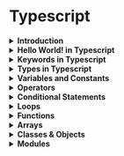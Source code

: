 # Typescript

<details><summary><b>Introduction</b></summary>
<p>

JavaScript was introduced as a language for the client side. The development of Node.js has marked JavaScript as an emerging server-side technology too. However, as JavaScript code grows, it tends to get messier, making it difficult to maintain and reuse the code. Moreover, its failure to embrace the features of Object Orientation, strong type checking and compile-time error checks prevents JavaScript from succeeding at the enterprise level as a full-fledged server-side technology. TypeScript was presented to bridge this gap.

Typescript is a superset of Javascript

![typescript](images/superset.png)


A TypeScript program contains:

* Modules
* Functions
* Variables
* Statements and Expressions
* Comments
</p>
</details>


<details><summary><b>Hello World! in Typescript</b></summary>
<p>

```
const msg:string = "Hello World!" 
console.log(msg)
```
</p>
</details>


<details><summary><b>Keywords in Typescript</b></summary>
<p>

| break | as | any | switch | case | if | throw |
| :---: | :---: | :---: | :---: | :---: | :---: | :---: |
| else | var | number | string | get | module | type |
| instanceof | typeof | public | private | enum | export | finally |
| for | while | void | null | super | this | new |
| in | return | true | false | any | extends | static | 
| let | package | implements | interface | function | new | try |
| yield | const | continue | do | catch |

</p>
</details>


<details><summary><b>Types in Typescript</b></summary>
<p>
TypeScript provides data types as a part of its optional Type System.

**Built-in types**

| Data type	| Keyword |
| :---: | :---: | 
| Number | number |
| String | string |
| Boolean | boolean |
| Void | void |
| Null | null |
| Undefined | undefined |

```
let a: number = 10;
let b: string = 'kamal';
let c: boolean = true;
```

**any**

The any data type is the super type of all types in TypeScript. It denotes a dynamic type. Using the any type is equivalent to opting out of type checking for a variable.

```
let d: any;
d= 'kamal';
```

</p>
</details>


<details><summary><b>Variables and Constants</b></summary>
<p>

We have 3 keywords for this in Typescript or Javascript.

| Keyword	|
| :---: |
| var |
| let |
| const |

**var** declarations are globally scoped or function scoped while **let** and **const** are block scoped. var variables can be updated and re-declared within its scope; let variables can be updated but not re-declared; const variables can neither be updated nor re-declared.

**without types**
```
var a = 'kamal';
const b = 10;
let c = 'kamal';
```

**with types**
```
var a: string = 'kamal';
const b:number = 10;
let c:string = 'kamal';
```

**if you don't know the type, use any**

```
let x: any;
x='kamal';
```

#### Scope

* Global Scope − Global variables are declared outside the programming constructs. These variables can be accessed from anywhere within your code.

* Class Scope − These variables are also called fields. Fields or class variables are declared within the class but outside the methods. These variables can be accessed using the object of the class. Fields can also be static. Static fields can be accessed using the class name.

* Local Scope − Local variables, as the name suggests, are declared within the constructs like methods, loops etc. Local variables are accessible only within the construct where they are declared.

```
var x = 12          //global variable 
class Kamal { 
   y = 13;             //class variable 
   
   testFunction():void { 
      var z = 14;    //local variable 
   } 
} 
```

</p>
</details>


<details><summary><b>Operators</b></summary>
<p>

| Arithmetic |  Comparison | Logical | 
| :---: | :---: | :---: |
| + | >  | && (and) |
| - | <  | \|\| (or) |
| * | >= | ! (not |)
| / | <= |  |
| % (mod) | == (equality without datatype) |  |
| ++ | !=  |  |
| -- | === (equality with datatype) |  |


**Other Operators**

| Operator | Detail | Example | 
| :---: | :---: | :---: |
| | | |

</p>
</details>


<details><summary><b>Conditional Statements</b></summary>
<p>
</p>
</details>


<details><summary><b>Loops</b></summary>
<p>
</p>
</details>


<details><summary><b>Functions</b></summary>
<p>
</p>
</details>


<details><summary><b>Arrays</b></summary>
<p>
</p>
</details>


<details><summary><b>Classes & Objects</b></summary>
<p>
</p>
</details>


<details><summary><b>Modules</b></summary>
<p>
</p>
</details>

